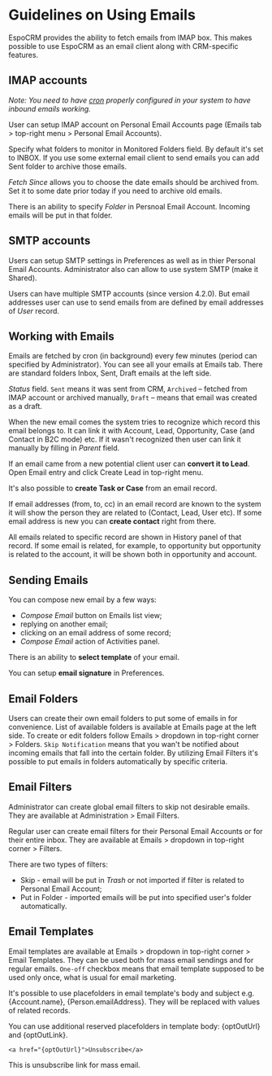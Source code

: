 # Guidelines on Using Emails

EspoCRM provides the ability to fetch emails from IMAP box. This makes possible to use EspoCRM as an email client along with CRM-specific features.

## IMAP accounts

*Note: You need to have [cron](https://github.com/espocrm/documentation/blob/master/administration/server-configuration.md#setup-a-crontab) properly configured in your system to have inbound emails working.*

User can setup IMAP account on Personal Email Accounts page (Emails tab > top-right menu > Personal Email Accounts).

Specify what folders to monitor in Monitored Folders field. By default it's set to INBOX. If you use some external email client to send emails you can add Sent folder to archive those emails.

*Fetch Since* allows you to choose the date emails should be archived from. Set it to some date prior today if you need to archive old emails.

There is an ability to specify *Folder* in Persnoal Email Account. Incoming emails will be put in that folder.

## SMTP accounts

Users can setup SMTP settings in Preferences as well as in thier Personal Email Accounts. Administrator also can allow to use system SMTP (make it Shared).

Users can have multiple SMTP accounts (since version 4.2.0). But email addresses user can use to send emails from are defined by email addresses of *User* record.

## Working with Emails

Emails are fetched by cron (in background) every few minutes (period can specified by Administrator).
You can see all your emails at Emails tab. There are standard folders Inbox, Sent, Draft emails at the left side.

*Status* field. `Sent` means it was sent from CRM, `Archived` – fetched from IMAP account or archived manually, `Draft` – means that email was created as a draft.

When the new email comes the system tries to recognize which record this email belongs to. It can link it with Account, Lead, Opportunity, Case (and Contact in B2C mode) etc. If it wasn't recognized then user can link it manually by filling in *Parent* field.

If an email came from a new potential client user can **convert it to Lead**. Open Email entry and click Create Lead in top-right menu.

It's also possible to **create Task or Case** from an email record.

If email addresses (from, to, cc) in an email record are known to the system it will show the person they are related to (Contact, Lead, User etc). If some email address is new you can **create contact** right from there.

All emails related to specific record are shown in History panel of that record. If some email is related, for example, to opportunity but opportunity is related to the account, it will be shown both in opportunity and account.

## Sending Emails

You can compose new email by a few ways:
* *Compose Email* button on Emails list view;
* replying on another email;
* clicking on an email address of some record;
* *Compose Email* action of Activities panel.

There is an ability to **select template** of your email.

You can setup **email signature** in Preferences.

## Email Folders

Users can create their own email folders to put some of emails in for convenience. List of available folders is available at Emails page at the left side. To create or edit folders follow Emails > dropdown in top-right corner > Folders. `Skip Notification` means that you wan't be notified about incoming emails that fall into the certain folder. By utilizing Email Filters it's possible to put emails in folders automatically by specific criteria.

## Email Filters

Administrator can create global email filters to skip not desirable emails. They are available at Administration > Email Filters.

Regular user can create email filters for their Personal Email Accounts or for their entire inbox. They are available at Emails > dropdown in top-right corner > Filters.

There are two types of filters:
* Skip - email will be put in *Trash* or not imported if filter is related to Personal Email Account;
* Put in Folder - imported emails will be put into specified user's folder automatically.

## Email Templates

Email templates are available at Emails > dropdown in top-right corner > Email Templates. They can be used both for mass email sendings and for regular emails. `One-off` checkbox means that email template supposed to be used only once, what is usual for email marketing.

It's possible to use placefolders in email template's body and subject e.g. {Account.name}, {Person.emailAddress}. They will be replaced with values of related records.

You can use additional reserved placefolders in template body: {optOutUrl} and {optOutLink}.
```
<a href="{optOutUrl}">Unsubscribe</a>
```
This is unsubscribe link for mass email.
